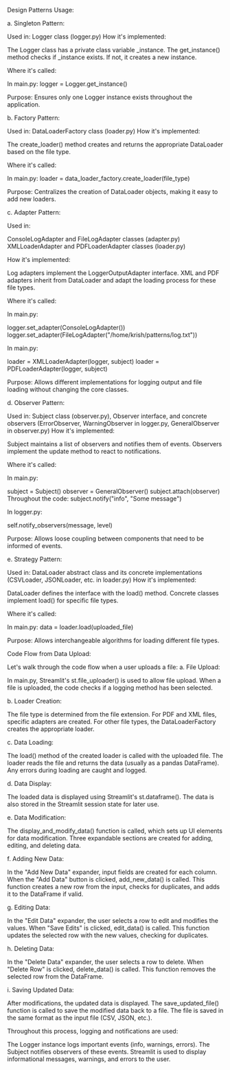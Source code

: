 Design Patterns Usage:

a. Singleton Pattern:

Used in: Logger class (logger.py)
How it's implemented:

The Logger class has a private class variable _instance.
The get_instance() method checks if _instance exists. If not, it creates a new instance.


Where it's called:

In main.py: logger = Logger.get_instance()


Purpose: Ensures only one Logger instance exists throughout the application.

b. Factory Pattern:

Used in: DataLoaderFactory class (loader.py)
How it's implemented:

The create_loader() method creates and returns the appropriate DataLoader based on the file type.


Where it's called:

In main.py: loader = data_loader_factory.create_loader(file_type)


Purpose: Centralizes the creation of DataLoader objects, making it easy to add new loaders.

c. Adapter Pattern:

Used in:

ConsoleLogAdapter and FileLogAdapter classes (adapter.py)
XMLLoaderAdapter and PDFLoaderAdapter classes (loader.py)


How it's implemented:

Log adapters implement the LoggerOutputAdapter interface.
XML and PDF adapters inherit from DataLoader and adapt the loading process for these file types.


Where it's called:

In main.py:

logger.set_adapter(ConsoleLogAdapter())
logger.set_adapter(FileLogAdapter("/home/krish/patterns/log.txt"))


In main.py:

loader = XMLLoaderAdapter(logger, subject)
loader = PDFLoaderAdapter(logger, subject)




Purpose: Allows different implementations for logging output and file loading without changing the core classes.

d. Observer Pattern:

Used in: Subject class (observer.py), Observer interface, and concrete observers (ErrorObserver, WarningObserver in logger.py, GeneralObserver in observer.py)
How it's implemented:

Subject maintains a list of observers and notifies them of events.
Observers implement the update method to react to notifications.


Where it's called:

In main.py:

subject = Subject()
observer = GeneralObserver()
subject.attach(observer)
Throughout the code: subject.notify("info", "Some message")


In logger.py:

self.notify_observers(message, level)




Purpose: Allows loose coupling between components that need to be informed of events.

e. Strategy Pattern:

Used in: DataLoader abstract class and its concrete implementations (CSVLoader, JSONLoader, etc. in loader.py)
How it's implemented:

DataLoader defines the interface with the load() method.
Concrete classes implement load() for specific file types.


Where it's called:

In main.py: data = loader.load(uploaded_file)


Purpose: Allows interchangeable algorithms for loading different file types.


Code Flow from Data Upload:

Let's walk through the code flow when a user uploads a file:
a. File Upload:

In main.py, Streamlit's st.file_uploader() is used to allow file upload.
When a file is uploaded, the code checks if a logging method has been selected.

b. Loader Creation:

The file type is determined from the file extension.
For PDF and XML files, specific adapters are created.
For other file types, the DataLoaderFactory creates the appropriate loader.

c. Data Loading:

The load() method of the created loader is called with the uploaded file.
The loader reads the file and returns the data (usually as a pandas DataFrame).
Any errors during loading are caught and logged.

d. Data Display:

The loaded data is displayed using Streamlit's st.dataframe().
The data is also stored in the Streamlit session state for later use.

e. Data Modification:

The display_and_modify_data() function is called, which sets up UI elements for data modification.
Three expandable sections are created for adding, editing, and deleting data.

f. Adding New Data:

In the "Add New Data" expander, input fields are created for each column.
When the "Add Data" button is clicked, add_new_data() is called.
This function creates a new row from the input, checks for duplicates, and adds it to the DataFrame if valid.

g. Editing Data:

In the "Edit Data" expander, the user selects a row to edit and modifies the values.
When "Save Edits" is clicked, edit_data() is called.
This function updates the selected row with the new values, checking for duplicates.

h. Deleting Data:

In the "Delete Data" expander, the user selects a row to delete.
When "Delete Row" is clicked, delete_data() is called.
This function removes the selected row from the DataFrame.

i. Saving Updated Data:

After modifications, the updated data is displayed.
The save_updated_file() function is called to save the modified data back to a file.
The file is saved in the same format as the input file (CSV, JSON, etc.).

Throughout this process, logging and notifications are used:

The Logger instance logs important events (info, warnings, errors).
The Subject notifies observers of these events.
Streamlit is used to display informational messages, warnings, and errors to the user.